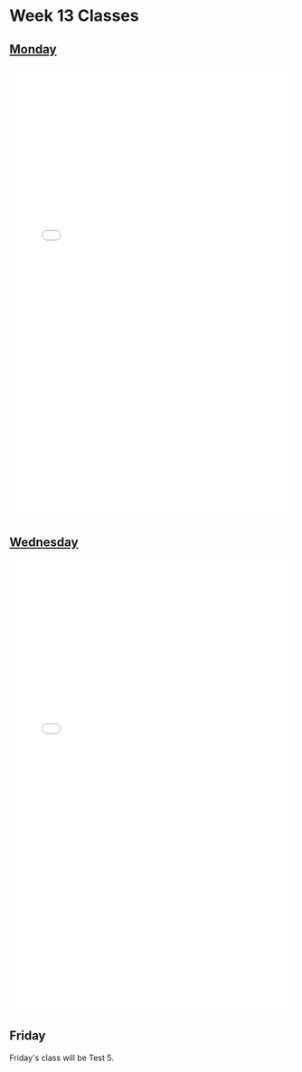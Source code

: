 # Week 13 Classes

## [Monday](https://github.com/ubco-cmps/phys111_course/raw/main/files/Class13A.pdf)

<iframe src="../../Class13A.pdf" width="100%" height="800px" frameBorder="0"> </iframe>

## [Wednesday](https://github.com/ubco-cmps/phys111_course/raw/main/files/Class13B.pdf)

<iframe src="../../Class13B.pdf" width="100%" height="800px" frameBorder="0"> </iframe>

## Friday

Friday's class will be Test 5.
